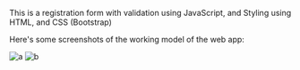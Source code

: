 This is a registration form with validation using JavaScript, and Styling using HTML, and CSS (Bootstrap)

Here's some screenshots of the working model of the web app:

![a](https://github.com/anshgoyalevil/Mentorship/blob/main/TMP2022/Ansh%20Goyal/Week-4-Projects/Project-3/reg-v1.PNG)
![b](https://github.com/anshgoyalevil/Mentorship/blob/main/TMP2022/Ansh%20Goyal/Week-4-Projects/Project-3/reg-v2.PNG)
